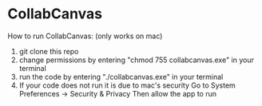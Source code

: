 # CollabCanvas

How to run CollabCanvas: (only works on mac)
1. git clone this repo
2. change permissions by entering "chmod 755 collabcanvas.exe" in your terminal
3. run the code by entering "./collabcanvas.exe" in your terminal
4. If your code does not run it is due to mac's security
   Go to System Preferences -> Security & Privacy
   Then allow the app to run
